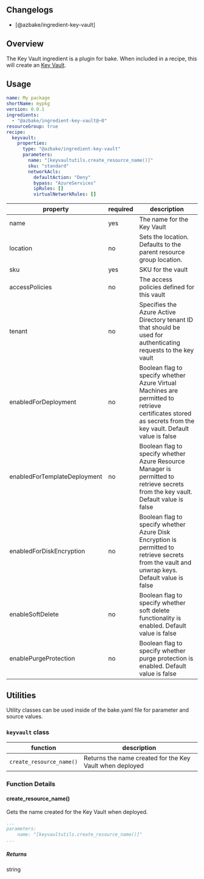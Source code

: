 ## Changelogs

* [@azbake/ingredient-key-vault]

## Overview

The Key Vault ingredient is a plugin for bake. When included in a recipe, this will create an [Key Vault](https://azure.microsoft.com/en-us/services/key-vault/).

## Usage

```yaml
name: My package
shortName: mypkg
version: 0.0.1
ingredients:
  - "@azbake/ingredient-key-vault@~0"
resourceGroup: true
recipe:
  keyvault:
    properties:
      type: "@azbake/ingredient-key-vault"
      parameters:
        name: "[keyvaultutils.create_resource_name()]"       
        sku: "standard"                      
        networkAcls:
          defaultAction: "Deny"
          bypass: "AzureServices"
          ipRules: []
          virtualNetworkRules: []
```

| property | required | description |
| -------- | -------- | ----------- |
| name | yes | The name for the Key Vault |
| location | no | Sets the location. Defaults to the parent resource group location. |
| sku | yes | SKU for the vault |
| accessPolicies | no | The access policies defined for this vault |
| tenant | no | Specifies the Azure Active Directory tenant ID that should be used for authenticating requests to the key vault |
| enabledForDeployment | no | Boolean flag to specify whether Azure Virtual Machines are permitted to retrieve certificates stored as secrets from the key vault. Default value is false |
| enabledForTemplateDeployment | no | Boolean flag to specify whether Azure Resource Manager is permitted to retrieve secrets from the key vault. Default value is false |
| enabledForDiskEncryption | no | Boolean flag to specify whether Azure Disk Encryption is permitted to retrieve secrets from the vault and unwrap keys. Default value is false |
| enableSoftDelete | no | Boolean flag to specify whether soft delete functionality is enabled. Default value is false |
| enablePurgeProtection | no | Boolean flag to specify whether purge protection is enabled. Default value is false |

## Utilities

Utility classes can be used inside of the bake.yaml file for parameter and source values.

### ``keyvault`` class

| function | description |
| -------- | ----------- |
| `create_resource_name()` | Returns the name created for the Key Vault when deployed |

### Function Details

#### create_resource_name()

Gets the name created for the Key Vault when deployed.

```yaml
...
parameters:
    name: "[keyvaultutils.create_resource_name()]"
...
```

##### Returns

string